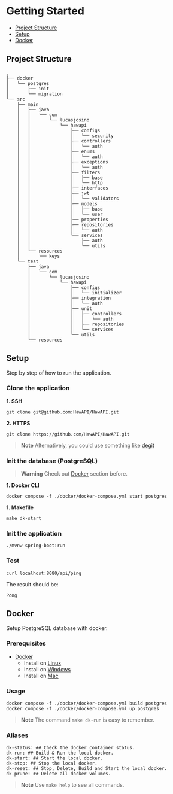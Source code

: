 # Getting Started

- [Project Structure](#project-structure)
- [Setup](#setup)
- [Docker](#docker)

## Project Structure

<!-- tree -d -I '*.properties|*.java|*.class|target' -->

```
.
├── docker
│   └── postgres
│       ├── init
│       └── migration
└── src
    ├── main
    │   ├── java
    │   │   └── com
    │   │       └── lucasjosino
    │   │           └── hawapi
    │   │               ├── configs
    │   │               │   └── security
    │   │               ├── controllers
    │   │               │   └── auth
    │   │               ├── enums
    │   │               │   └── auth
    │   │               ├── exceptions
    │   │               │   └── auth
    │   │               ├── filters
    │   │               │   ├── base
    │   │               │   └── http
    │   │               ├── interfaces
    │   │               ├── jwt
    │   │               │   └── validators
    │   │               ├── models
    │   │               │   ├── base
    │   │               │   └── user
    │   │               ├── properties
    │   │               ├── repositories
    │   │               │   └── auth
    │   │               └── services
    │   │                   ├── auth
    │   │                   └── utils
    │   └── resources
    │       └── keys
    └── test
        ├── java
        │   └── com
        │       └── lucasjosino
        │           └── hawapi
        │               ├── configs
        │               │   └── initializer
        │               ├── integration
        │               │   └── auth
        │               ├── unit
        │               │   ├── controllers
        │               │   │   └── auth
        │               │   ├── repositories
        │               │   └── services
        │               └── utils
        └── resources
```

## Setup

Step by step of how to run the application.

### Clone the application

**1. SSH**

```
git clone git@github.com:HawAPI/HawAPI.git
```

**2. HTTPS**

```
git clone https://github.com/HawAPI/HawAPI.git
```

> **Note**
> Alternatively, you could use something like [degit](https://github.com/Rich-Harris/degit)

### Init the database (PostgreSQL)

> **Warning**
> Check out [Docker](#docker) section before.

**1. Docker CLI**

```
docker compose -f ./docker/docker-compose.yml start postgres
```

**1. Makefile**

```
make dk-start
```

### Init the application

```
./mvnw spring-boot:run
```

### Test

```
curl localhost:8080/api/ping
```

The result should be:

```
Pong
```

## Docker

Setup PostgreSQL database with docker.

### Prerequisites

- [Docker](https://www.docker.com/)
  - Install on [Linux](https://docs.docker.com/desktop/install/linux-install/)
  - Install on [Windows](https://docs.docker.com/desktop/install/windows-install/)
  - Install on [Mac](https://docs.docker.com/desktop/install/mac-install/)

### Usage

```
docker compose -f ./docker/docker-compose.yml build postgres
docker compose -f ./docker/docker-compose.yml up postgres
```

> **Note**
> The command `make dk-run` is easy to remember.

### Aliases

```make
dk-status: ## Check the docker container status.
dk-run: ## Build & Run the local docker.
dk-start: ## Start the local docker.
dk-stop: ## Stop the local docker.
dk-reset: ## Stop, Delete, Build and Start the local docker.
dk-prune: ## Delete all docker volumes.
```

> **Note**
> Use `make help` to see all commands.
